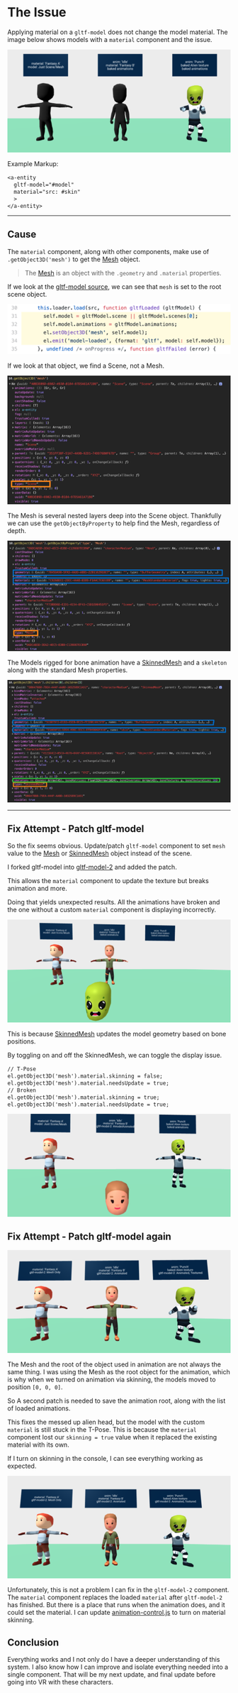 # The Issue

Applying material on a `gltf-model` does not change the model material. The image below shows models with a `material` component and the issue.

![model_nested_mesh](./imgs/model_nested_mesh.png)

Example Markup:

```
<a-entity
  gltf-model="#model"
  material="src: #skin"
  >
</a-entity>

```


---
## Cause

The `material` component, along with other components, make use of `.getObject3D('mesh')` to get the [Mesh](https://threejs.org/docs/index.html#api/en/objects/Mesh) object.

> The [Mesh](https://threejs.org/docs/index.html#api/en/objects/Mesh) is an object with the `.geometry` and `.material` properties.

If we look at the [gltf-model source](https://github.com/aframevr/aframe/blob/master/src/components/gltf-model.js#L31-L34), we can see that `mesh` is set to the root scene object.

![code_import_mesh_1](./imgs/code_import_mesh_1.png)

If we look at that object, we find a Scene, not a Mesh.

![import_mesh_level_1](./imgs/import_mesh_level_1.png)

The Mesh is several nested layers deep into the Scene object. Thankfully we can use the `getObjectByProperty` to help find the Mesh, regardless of depth.

![import_mesh_level_3_no_anim](./imgs/import_mesh_level_3_no_anim.png)

The Models rigged for bone animation have a [SkinnedMesh](https://threejs.org/docs/index.html#api/en/objects/SkinnedMesh) and a `skeleton` along with the standard Mesh properties.

![import_mesh_level_3](./imgs/import_mesh_level_3.png)

---
## Fix Attempt - Patch gltf-model

So the fix seems obvious. Update/patch `gltf-model` component to set `mesh` value to the [Mesh](https://threejs.org/docs/index.html#api/en/objects/Mesh) or [SkinnedMesh](https://threejs.org/docs/index.html#api/en/objects/SkinnedMesh) object instead of the scene.

I forked gltf-model into [gltf-model-2](../src/gltf-model-2.js) and added the patch.

This allows the `material` component to update the texture but breaks animation and more.

Doing that yields unexpected results. All the animations have broken and the one without a custom `material` component is displaying incorrectly.

![model_nested_mesh_2](./imgs/model_nested_mesh_2.png)

This is because [SkinnedMesh](https://threejs.org/docs/index.html#api/en/objects/SkinnedMesh) updates the model geometry based on bone positions.

By toggling on and off the SkinnedMesh, we can toggle the display issue.

```
// T-Pose
el.getObject3D('mesh').material.skinning = false;
el.getObject3D('mesh').material.needsUpdate = true;
// Broken
el.getObject3D('mesh').material.skinning = true;
el.getObject3D('mesh').material.needsUpdate = true;
```

![model_nested_mesh_3](./imgs/model_nested_mesh_3.png)



## Fix Attempt - Patch gltf-model again


![model_nested_mesh_4](./imgs/model_nested_mesh_4.png)

The Mesh and the root of the object used in animation are not always the same thing. I was using the Mesh as the root object for the animation, which is why when we turned on animation via skinning, the models moved to position `[0, 0, 0]`.

So A second patch is needed to save the animation root, along with the list of loaded animations.

This fixes the messed up alien head, but the model with the custom `material` is still stuck in the T-Pose. This is because the `material` component lost our `skinning = true` value when it replaced the existing material with its own.

If I turn on skinning in the console, I can see everything working as expected.

![model_nested_mesh_5](./imgs/model_nested_mesh_5.png)

Unfortunately, this is not a problem I can fix in the `gltf-model-2` component. The `material` component replaces the loaded `material` after `gltf-model-2` has finished. But there is a place that runs when the animation does, and it could set the material. I can update [animation-control.js](../src/animation-control.js) to turn on material skinning.


## Conclusion

Everything works and I not only do I have a deeper understanding of this system. I also know how I can improve and isolate everything needed into a single component. That will be my next update, and final update before going into VR with these characters.
